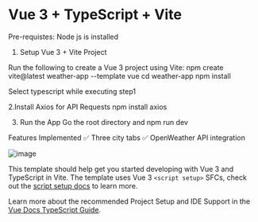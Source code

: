 # Vue 3 + TypeScript + Vite

Pre-requistes: Node js is installed

1. Setup Vue 3 + Vite Project

Run the following to create a Vue 3 project using Vite:
npm create vite@latest weather-app --template vue
cd weather-app
npm install

Select typescript while executing step1

2.Install Axios for API Requests 
npm install axios


3. Run the App
Go the root directory and 
npm run dev


Features Implemented
✅ Three city tabs
✅ OpenWeather API integration

![image](https://github.com/user-attachments/assets/ed77d621-f956-4504-80b7-02fb1a5ef4b4)


This template should help get you started developing with Vue 3 and TypeScript in Vite. The template uses Vue 3 `<script setup>` SFCs, check out the [script setup docs](https://v3.vuejs.org/api/sfc-script-setup.html#sfc-script-setup) to learn more.

Learn more about the recommended Project Setup and IDE Support in the [Vue Docs TypeScript Guide](https://vuejs.org/guide/typescript/overview.html#project-setup).

